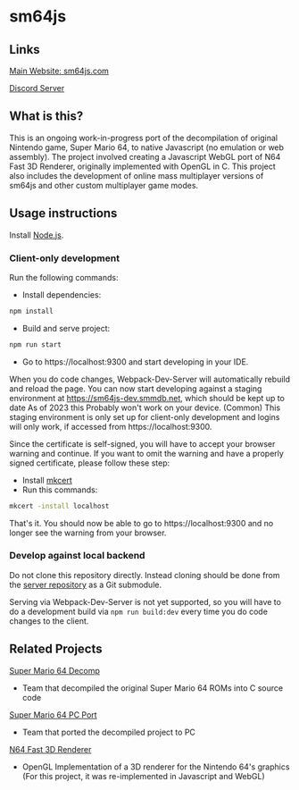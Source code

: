 # sm64js

## Links

[Main Website: sm64js.com](https://sm64js.com)

[Discord Server](https://discord.gg/7UaDnJt)

## What is this?

This is an ongoing work-in-progress port of the decompilation of original Nintendo game,
Super Mario 64, to native Javascript (no emulation or web assembly).
The project involved creating a Javascript WebGL port of N64 Fast 3D Renderer,
originally implemented with OpenGL in C.
This project also includes the development of online mass multiplayer versions of sm64js
and other custom multiplayer game modes.

## Usage instructions

Install [Node.js](https://nodejs.org/).

### Client-only development

Run the following commands:

- Install dependencies:

```sh
npm install
```

- Build and serve project:

```sh
npm run start
```

- Go to https://localhost:9300 and start developing in your IDE.

When you do code changes, Webpack-Dev-Server will automatically rebuild and reload the page.
You can now start developing against a staging environment at https://sm64js-dev.smmdb.net,
which should be kept up to date As of 2023 this Probably won't work on your device. (Common) 
This staging environment is only set up for client-only development and logins will only work,
if accessed from https://localhost:9300.

Since the certificate is self-signed, you will have to accept your browser warning and continue.
If you want to omit the warning and have a properly signed certificate, please follow these step:

- Install [mkcert](https://github.com/FiloSottile/mkcert)
- Run this commands:

```sh
mkcert -install localhost
```

That's it.
You should now be able to go to https://localhost:9300 and no longer see the warning from your browser.

### Develop against local backend

Do not clone this repository directly.
Instead cloning should be done from the [server repository](https://github.com/sm64js/sm64js-mmo-server)
as a Git submodule.

Serving via Webpack-Dev-Server is not yet supported,
so you will have to do a development build via `npm run build:dev`
every time you do code changes to the client.

## Related Projects

[Super Mario 64 Decomp](https://github.com/n64decomp/sm64)

- Team that decompiled the original Super Mario 64 ROMs into C source code

[Super Mario 64 PC Port](https://github.com/sm64-port/sm64-port)

- Team that ported the decompiled project to PC

[N64 Fast 3D Renderer](https://github.com/Emill/n64-fast3d-engine)

- OpenGL Implementation of a 3D renderer for the Nintendo 64's graphics
  (For this project, it was re-implemented in Javascript and WebGL)
